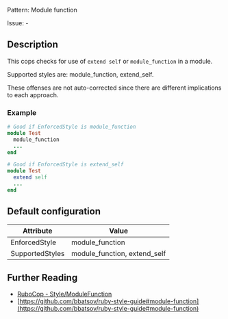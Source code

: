 Pattern: Module function

Issue: -

## Description

This cops checks for use of `extend self` or `module_function` in a
module.

Supported styles are: module_function, extend_self.

These offenses are not auto-corrected since there are different
implications to each approach.

### Example

```ruby
# Good if EnforcedStyle is module_function
module Test
  module_function
  ...
end

# Good if EnforcedStyle is extend_self
module Test
  extend self
  ...
end
```

## Default configuration

Attribute | Value
--- | ---
EnforcedStyle | module_function
SupportedStyles | module_function, extend_self

## Further Reading

* [RuboCop - Style/ModuleFunction](https://rubocop.readthedocs.io/en/latest/cops_style/#stylemodulefunction)
* [https://github.com/bbatsov/ruby-style-guide#module-function](https://github.com/bbatsov/ruby-style-guide#module-function)
